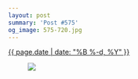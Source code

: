 ```yaml
---
layout: post
summary: 'Post #575'
og_image: 575-720.jpg
---
```


<p>
 <time>
  <a href="/575">
   {{ page.date | date: "%B %-d, %Y" }}
  </a>
 </time>
 <a href="/575">
  <figure data-taken="11/24/2016">
   <img sizes="(min-width: 700px) 50vw, calc(100vw - 2rem)" src="{{ site.assets_url }}/575-360.jpg" srcset="{{ site.assets_url }}/575-180.jpg 180w, {{ site.assets_url }}/575-360.jpg 360w, {{ site.assets_url }}/575-540.jpg 540w, {{ site.assets_url }}/575-720.jpg 720w"/>
  </figure>
 </a>
</p>
